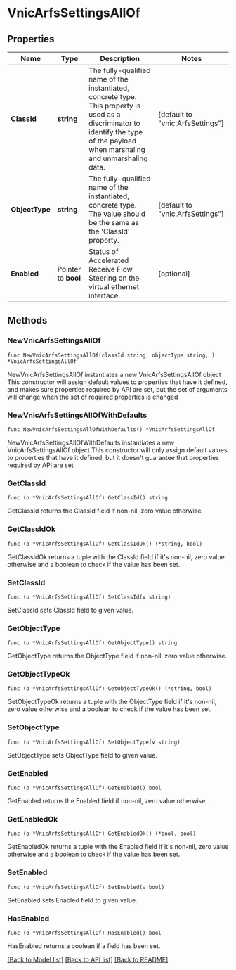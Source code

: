 # VnicArfsSettingsAllOf

## Properties

Name | Type | Description | Notes
------------ | ------------- | ------------- | -------------
**ClassId** | **string** | The fully-qualified name of the instantiated, concrete type. This property is used as a discriminator to identify the type of the payload when marshaling and unmarshaling data. | [default to "vnic.ArfsSettings"]
**ObjectType** | **string** | The fully-qualified name of the instantiated, concrete type. The value should be the same as the &#39;ClassId&#39; property. | [default to "vnic.ArfsSettings"]
**Enabled** | Pointer to **bool** | Status of Accelerated Receive Flow Steering on the virtual ethernet interface. | [optional] 

## Methods

### NewVnicArfsSettingsAllOf

`func NewVnicArfsSettingsAllOf(classId string, objectType string, ) *VnicArfsSettingsAllOf`

NewVnicArfsSettingsAllOf instantiates a new VnicArfsSettingsAllOf object
This constructor will assign default values to properties that have it defined,
and makes sure properties required by API are set, but the set of arguments
will change when the set of required properties is changed

### NewVnicArfsSettingsAllOfWithDefaults

`func NewVnicArfsSettingsAllOfWithDefaults() *VnicArfsSettingsAllOf`

NewVnicArfsSettingsAllOfWithDefaults instantiates a new VnicArfsSettingsAllOf object
This constructor will only assign default values to properties that have it defined,
but it doesn't guarantee that properties required by API are set

### GetClassId

`func (o *VnicArfsSettingsAllOf) GetClassId() string`

GetClassId returns the ClassId field if non-nil, zero value otherwise.

### GetClassIdOk

`func (o *VnicArfsSettingsAllOf) GetClassIdOk() (*string, bool)`

GetClassIdOk returns a tuple with the ClassId field if it's non-nil, zero value otherwise
and a boolean to check if the value has been set.

### SetClassId

`func (o *VnicArfsSettingsAllOf) SetClassId(v string)`

SetClassId sets ClassId field to given value.


### GetObjectType

`func (o *VnicArfsSettingsAllOf) GetObjectType() string`

GetObjectType returns the ObjectType field if non-nil, zero value otherwise.

### GetObjectTypeOk

`func (o *VnicArfsSettingsAllOf) GetObjectTypeOk() (*string, bool)`

GetObjectTypeOk returns a tuple with the ObjectType field if it's non-nil, zero value otherwise
and a boolean to check if the value has been set.

### SetObjectType

`func (o *VnicArfsSettingsAllOf) SetObjectType(v string)`

SetObjectType sets ObjectType field to given value.


### GetEnabled

`func (o *VnicArfsSettingsAllOf) GetEnabled() bool`

GetEnabled returns the Enabled field if non-nil, zero value otherwise.

### GetEnabledOk

`func (o *VnicArfsSettingsAllOf) GetEnabledOk() (*bool, bool)`

GetEnabledOk returns a tuple with the Enabled field if it's non-nil, zero value otherwise
and a boolean to check if the value has been set.

### SetEnabled

`func (o *VnicArfsSettingsAllOf) SetEnabled(v bool)`

SetEnabled sets Enabled field to given value.

### HasEnabled

`func (o *VnicArfsSettingsAllOf) HasEnabled() bool`

HasEnabled returns a boolean if a field has been set.


[[Back to Model list]](../README.md#documentation-for-models) [[Back to API list]](../README.md#documentation-for-api-endpoints) [[Back to README]](../README.md)


